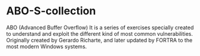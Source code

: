 # ABO-S-collection

ABO (Advanced Buffer Overflow) It is a series of exercises specially created to understand and exploit the different kind of most common vulnerabilities.
Originally created by Gerardo Richarte, and later updated by FORTRA to the most modern Windows systems.

